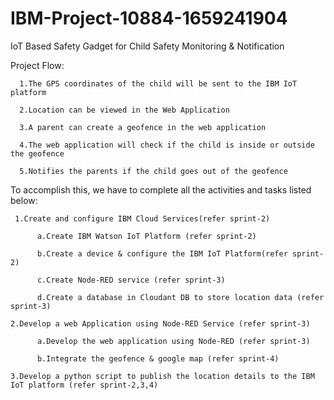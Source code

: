 # IBM-Project-10884-1659241904
IoT Based Safety Gadget for Child Safety Monitoring & Notification

Project Flow:

      1.The GPS coordinates of the child will be sent to the IBM IoT platform

      2.Location can be viewed in the Web Application

      3.A parent can create a geofence in the web application

      4.The web application will check if the child is inside or outside the geofence

      5.Notifies the parents if the child goes out of the geofence


To accomplish this, we have to complete all the activities and tasks listed below:


     1.Create and configure IBM Cloud Services(refer sprint-2)

          a.Create IBM Watson IoT Platform (refer sprint-2)

          b.Create a device & configure the IBM IoT Platform(refer sprint-2)

          c.Create Node-RED service (refer sprint-3)

          d.Create a database in Cloudant DB to store location data (refer sprint-3)

    2.Develop a web Application using Node-RED Service (refer sprint-3)

          a.Develop the web application using Node-RED (refer sprint-3)

          b.Integrate the geofence & google map (refer sprint-4)

    3.Develop a python script to publish the location details to the IBM IoT platform (refer sprint-2,3,4)

